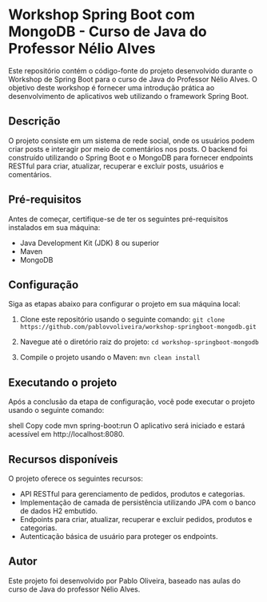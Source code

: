 # Workshop Spring Boot com MongoDB - Curso de Java do Professor Nélio Alves
Este repositório contém o código-fonte do projeto desenvolvido durante o Workshop de Spring Boot para o curso de Java do Professor Nélio Alves. O objetivo deste workshop é fornecer uma introdução prática ao desenvolvimento de aplicativos web utilizando o framework Spring Boot.

## Descrição
O projeto consiste em um sistema de rede social, onde os usuários podem criar posts e interagir por meio de comentários nos posts. O backend foi construído utilizando o Spring Boot e o MongoDB para fornecer endpoints RESTful para criar, atualizar, recuperar e excluir posts, usuários e comentários.
## Pré-requisitos
Antes de começar, certifique-se de ter os seguintes pré-requisitos instalados em sua máquina:

* Java Development Kit (JDK) 8 ou superior
* Maven
* MongoDB

## Configuração
Siga as etapas abaixo para configurar o projeto em sua máquina local:

1. Clone este repositório usando o seguinte comando:
`git clone https://github.com/pablovvoliveira/workshop-springboot-mongodb.git`

2. Navegue até o diretório raiz do projeto:
`cd workshop-springboot-mongodb`

3. Compile o projeto usando o Maven:
`mvn clean install`

## Executando o projeto
Após a conclusão da etapa de configuração, você pode executar o projeto usando o seguinte comando:

shell
Copy code
mvn spring-boot:run
O aplicativo será iniciado e estará acessível em http://localhost:8080.

## Recursos disponíveis
O projeto oferece os seguintes recursos:

* API RESTful para gerenciamento de pedidos, produtos e categorias.
* Implementação de camada de persistência utilizando JPA com o banco de dados H2 embutido.
* Endpoints para criar, atualizar, recuperar e excluir pedidos, produtos e categorias.
* Autenticação básica de usuário para proteger os endpoints.

## Autor
Este projeto foi desenvolvido por Pablo Oliveira, baseado nas aulas do curso de Java do professor Nélio Alves.
